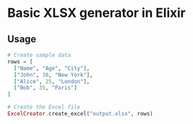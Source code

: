 # Basic XLSX generator in Elixir

## Usage

```elixir
# Create sample data
rows = [
  ["Name", "Age", "City"],
  ["John", 30, "New York"],
  ["Alice", 25, "London"],
  ["Bob", 35, "Paris"]
]

# Create the Excel file
ExcelCreator.create_excel("output.xlsx", rows)
```